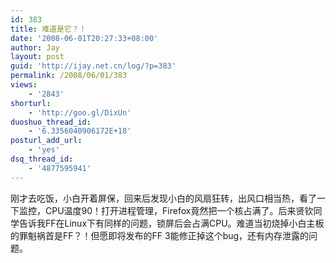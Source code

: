 ```yaml
---
id: 383
title: 难道是它？！
date: '2008-06-01T20:27:33+08:00'
author: Jay
layout: post
guid: 'http://ijay.net.cn/log/?p=383'
permalink: /2008/06/01/383
views:
    - '2843'
shorturl:
    - 'http://goo.gl/DixUn'
duoshuo_thread_id:
    - '6.3356040906172E+18'
posturl_add_url:
    - 'yes'
dsq_thread_id:
    - '4877595941'
---
```


刚才去吃饭，小白开着屏保，回来后发现小白的风扇狂转，出风口相当热，看了一下监控，CPU温度90！打开进程管理，Firefox竟然把一个核占满了。后来贤钦同学告诉我FF在Linux下有同样的问题，锁屏后会占满CPU。难道当初烧掉小白主板的罪魁祸首是FF？！但愿即将发布的FF 3能修正掉这个bug，还有内存泄露的问题。